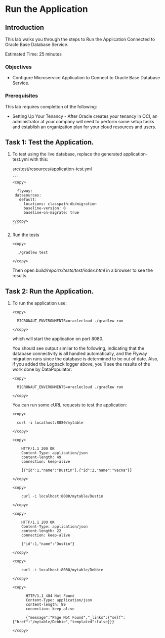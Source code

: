 # Run the Application


## Introduction

This lab walks you through the steps to Run the Application Connected to Oracle Base Database Service.

Estimated Time: 25 minutes

### Objectives

-   Configure Microservice Application to Connect to Oracle Base Database Service.

### Prerequisites

This lab requires completion of the following:

* Setting Up Your Tenancy - After Oracle creates your tenancy in OCI, an administrator at your company will need to perform some setup tasks and establish an organization plan for your cloud resources and users.




## Task 1: Test the Application.

1. To test using the live database, replace the generated application-test.yml with this:

   src/test/resources/application-test.yml

       ```
       <copy>

         flyway:
        datasources:
          default:
            locations: classpath:db/migration
            baseline-version: 0
            baseline-on-migrate: true

       </copy>
       ```

2. Run the tests

    ```
    <copy>

      ./gradlew test

    </copy>
    ```

    Then open *build/reports/tests/test/index.html* in a browser to see the results.

## Task 2: Run the Application.

1. To run the application use:

    ```
    <copy>

      MICRONAUT_ENVIRONMENTS=oraclecloud ./gradlew run

    </copy>
    ```

    which will start the application on port 8080.

    You should see output similar to the following, indicating that the database connectivity is all handled automatically, and the Flyway migration runs since the database is determined to be out of date. Also, if you added the Logback logger above, you’ll see the results of the work done by DataPopulator:


    ```
    <copy>

      MICRONAUT_ENVIRONMENTS=oraclecloud ./gradlew run

    </copy>
    ```


    You can run some cURL requests to test the application:

    ```
    <copy>

      curl -i localhost:8080/mytable

    </copy>
    ```

    ```
    <copy>

        HTTP/1.1 200 OK
        Content-Type: application/json
        content-length: 49
        connection: keep-alive

        [{"id":1,"name":"Dustin"},{"id":2,"name":"Vecna"}]

    </copy>
    ```

    ```
    <copy>

        curl -i localhost:8080/mytable/Dustin

    </copy>
    ```

    ```
    <copy>

        HTTP/1.1 200 OK
        Content-Type: application/json
        content-length: 22
        connection: keep-alive

        {"id":1,"name":"Dustin"}

    </copy>
    ```

    ```
    <copy>

        curl -i localhost:8080/mytable/Debbie

    </copy>
    ```

    ```
    <copy>

          HTTP/1.1 404 Not Found
          Content-Type: application/json
          content-length: 89
          connection: keep-alive

          {"message":"Page Not Found","_links":{"self":{"href":"/mytable/Debbie","templated":false}}}

    </copy>
    ```
